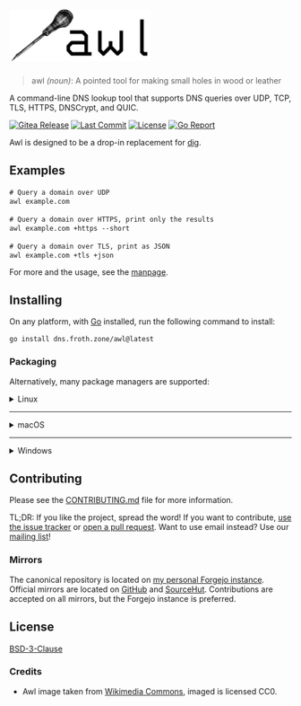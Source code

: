 <!-- markdownlint-disable MD033 -->
# <img src="./docs/img/awl-text.png" width="50%" title="awl logo" alt="awl">

> awl *(noun)*: A pointed tool for making small holes in wood or leather

A command-line DNS lookup tool that supports DNS queries over UDP, TCP, TLS, HTTPS, DNSCrypt, and QUIC.

[![Gitea Release](https://img.shields.io/gitea/v/release/sam/awl?gitea_url=https%3A%2F%2Fgit.froth.zone&display_name=release&style=for-the-badge)](https://git.froth.zone/sam/awl)
[![Last Commit](https://img.shields.io/gitea/last-commit/sam/awl?gitea_url=https%3A%2F%2Fgit.froth.zone&style=for-the-badge)](https://git.froth.zone/sam/awl/commits/branch/master)
[![License](https://img.shields.io/github/license/samtherapy/awl?style=for-the-badge)](https://spdx.org/licenses/BSD-3-Clause.html)
[![Go Report](https://goreportcard.com/badge/dns.froth.zone/awl?style=for-the-badge)](https://goreportcard.com/report/dns.froth.zone/awl)


Awl is designed to be a drop-in replacement for [dig](https://bind9.readthedocs.io/en/v9_18_3/manpages.html#dig-dns-lookup-utility).

## Examples

```shell
# Query a domain over UDP
awl example.com

# Query a domain over HTTPS, print only the results
awl example.com +https --short

# Query a domain over TLS, print as JSON
awl example.com +tls +json
```

For more and the usage, see the [manpage](https://git.froth.zone/sam/awl/wiki/awl.1).

## Installing

On any platform, with [Go](https://go.dev) installed, run the following command to install:

```shell
go install dns.froth.zone/awl@latest
```

### Packaging

Alternatively, many package managers are supported:

<details>
<summary>Linux</summary>

#### Distro-specific

<details>
<summary>Alpine Linux</summary>

Provided by [Gitea packages](https://git.froth.zone/sam/-/packages/alpine/awl-dns) \
***Any distro that uses apk should also work***

```shell
# Add the repository
echo "https://git.froth.zone/api/packages/sam/alpine/edge/main" | tee -a /etc/apk/repositories
# Get the signing key
curl -JO https://git.froth.zone/api/packages/sam/alpine/key --output-dir /etc/apk/keys
# Install
apk add awl-dns
```

</details>

<details>
<summary>Arch</summary>

AUR package available as [awl-dns-git](https://aur.archlinux.org/packages/awl-dns-git/)

```shell
yay -S awl-dns-git ||
paru -S awl-dns-git
```

</details>

<details>
<summary>Debian / Ubuntu</summary>

Provided by [Gitea packages](https://git.froth.zone/sam/-/packages/debian/awl-dns/) \
***Any distro that uses deb/dpkg should also work***

```shell
# Add PGP key
sudo curl https://git.froth.zone/api/packages/sam/debian/repository.key -o /usr/share/keyrings/git-froth-zone-sam.asc
# Add repo
echo "deb [signed-by=/usr/share/keyrings/git-froth-zone-sam.asc]  https://git.froth.zone/api/packages/sam/debian sid main" | sudo tee /etc/apt/sources.list.d/git-froth-zone-sam.list
# Update and install
sudo apt update
sudo apt install awl-dns
```

</details>

<details>
<summary>Fedora / RHEL / SUSE</summary>

Provided by [Gitea packages](https://git.froth.zone/sam/-/packages/rpm/awl-dns/) \
***Any distro that uses rpm/dnf might also work, I've never tried it***

```shell
# Add the repository
dnf config-manager --add-repo https://git.froth.zone/api/packages/sam/rpm.repo ||
zypper addrepo https://git.froth.zone/api/packages/sam/rpm.repo
# Install
dnf install awl-dns ||
zypper install awl-dns
```

</details>

<details>
<summary>Gentoo</summary>

```shell
# Add the ebuild repository
eselect repository add froth-zone git https://git.froth.zone/packaging/portage.git
emaint sync -r froth-zone
# Install
emerge -av net-dns/awl
```

</details>

#### Distro-agnostic


<details>
<summary><a href="https://brew.sh" nofollow>Homebrew</a></summary>

```shell
brew install SamTherapy/tap/awl
```

</details>
<details>
<summary>Snap</summary>

Snap package available as [awl-dns](https://snapcraft.io/awl-dns)

```shell
snap install awl-dns ||
sudo snap install awl-dns
```

</details>
</details>
<hr />
<details>
<summary>macOS</summary>

<details open>
<summary><a href="https://brew.sh" nofollow>Homebrew</a></summary>

```shell
brew install SamTherapy/tap/awl
```

</details>
</details>
<hr />
<details>
<summary>Windows</summary>

<details open>
<summary><a href="https://scoop.sh" nofollow>Scoop</a></summary>

```pwsh
scoop bucket add froth https://git.froth.zone/packages/scoop.git
scoop install awl
```

</details>
</details>

## Contributing

Please see the [CONTRIBUTING.md](./docs/CONTRIBUTING.md) file for more information.

TL;DR: If you like the project, spread the word! If you want to contribute, [use the issue tracker](https://git.froth.zone/sam/awl/issues) or [open a pull request](https://git.froth.zone/sam/awl/pulls).
Want to use email instead? Use our [mailing list](https://lists.sr.ht/~sammefishe/awl-devel)!

### Mirrors

The canonical repository is located on [my personal Forgejo instance](https://git.froth.zone/sam/awl). \
Official mirrors are located on [GitHub](https://github.com/SamTherapy/awl) and [SourceHut](https://git.sr.ht/~sammefishe/awl/).
Contributions are accepted on all mirrors, but the Forgejo instance is preferred.

## License

[BSD-3-Clause](https://spdx.org/licenses/BSD-3-Clause.html)

### Credits

- Awl image taken from [Wikimedia Commons](https://commons.wikimedia.org/wiki/File:Awl.tif), imaged is licensed CC0.
